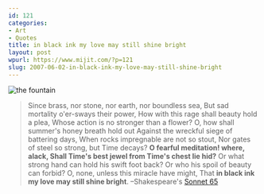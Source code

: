 ```yaml
---
id: 121
categories:
- Art
- Quotes
title: in black ink my love may still shine bright
layout: post
wpurl: https://www.mijit.com/?p=121
slug: 2007-06-02-in-black-ink-my-love-may-still-shine-bright
---
```

<img src='{{ "/" | relative_url }}images/2007/06/078931495901lzzzzzzz.jpg' alt='the fountain' href="https://thefountainmovie.warnerbros.com/" />
<blockquote>Since brass, nor stone, nor earth, nor boundless sea,
But sad mortality o'er-sways their power,
How with this rage shall beauty hold a plea,
Whose action is no stronger than a flower?
O, how shall summer's honey breath hold out
Against the wreckful siege of battering days,
When rocks impregnable are not so stout,
Nor gates of steel so strong, but Time decays?
<strong>O fearful meditation! where, alack,
Shall Time's best jewel from Time's chest lie hid?</strong>
Or what strong hand can hold his swift foot back?
Or who his spoil of beauty can forbid?
O, none, unless this miracle have might,
That <strong>in black ink my love may still shine bright</strong>.
–Shakespeare's <a href="https://www.shakespeare-online.com/sonnets/65detail.html">Sonnet 65</a></blockquote>
